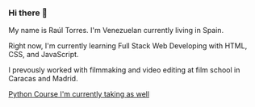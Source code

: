 ### Hi there 👋

My name is Raúl Torres. I'm Venezuelan currently living in Spain.

Right now, I'm currently learning Full Stack Web Developing with HTML, CSS, and JavaScript.

I prevously worked with filmmaking and video editing at film school in Caracas and Madrid.



<!--
**rauledutorres/rauledutorres** is a ✨ _special_ ✨ repository because its `README.md` (this file) appears on your GitHub profile.

Here are some ideas to get you started:

- 🔭 I’m currently working on ...
- 🌱 I’m currently learning ...
- 👯 I’m looking to collaborate on ...
- 🤔 I’m looking for help with ...
- 💬 Ask me about ...
- 📫 How to reach me: ...
- 😄 Pronouns: ...
- ⚡ Fun fact: ...
-->
<a href ="https://github.com/rauledutorres/Complete-Python-3-Bootcamp"> Python Course I'm currently taking as well</a>
